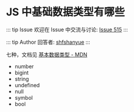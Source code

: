 # JS 中基础数据类型有哪些



::: tip Issue 
 欢迎在 Issue 中交流与讨论: [Issue 515](https://github.com/shfshanyue/Daily-Question/issues/515) 
:::

::: tip Author 
回答者: [shfshanyue](https://github.com/shfshanyue) 
:::

七种，文档见 [基本数据类型 - MDN](https://developer.mozilla.org/zh-CN/docs/Glossary/Primitive)

+ number
+ bigint
+ string
+ undefined
+ null
+ symbol
+ bool